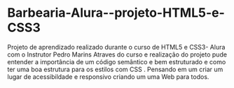 # Barbearia-Alura--projeto-HTML5-e-CSS3
Projeto de aprendizado realizado durante o curso de HTML5 e CSS3- Alura com o Instrutor Pedro Marins
 Atraves do curso e realização do projeto pude  entender a importância de um código semântico e bem estruturado e como ter uma boa estrutura para os estilos com CSS .
 Pensando em um  criar um lugar de acessibildade e responsivo criando um  uma Web para todos.
 

